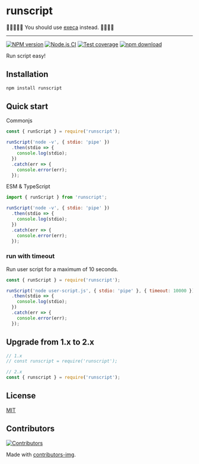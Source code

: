 # runscript

📢📢📢📢📢 You should use [execa](https://github.com/sindresorhus/execa) instead. 📢📢📢📢

---

[![NPM version][npm-image]][npm-url]
[![Node.js CI](https://github.com/node-modules/runscript/actions/workflows/nodejs.yml/badge.svg)](https://github.com/node-modules/runscript/actions/workflows/nodejs.yml)
[![Test coverage][codecov-image]][codecov-url]
[![npm download][download-image]][download-url]

[npm-image]: https://img.shields.io/npm/v/runscript.svg?style=flat-square
[npm-url]: https://npmjs.org/package/runscript
[codecov-image]: https://codecov.io/github/node-modules/runscript/coverage.svg?branch=master
[codecov-url]: https://codecov.io/github/node-modules/runscript?branch=master
[download-image]: https://img.shields.io/npm/dm/runscript.svg?style=flat-square
[download-url]: https://npmjs.org/package/runscript

Run script easy!

## Installation

```bash
npm install runscript
```

## Quick start

Commonjs

```js
const { runScript } = require('runscript');

runScript('node -v', { stdio: 'pipe' })
  .then(stdio => {
    console.log(stdio);
  })
  .catch(err => {
    console.error(err);
  });
```

ESM & TypeScript

```js
import { runScript } from 'runscript';

runScript('node -v', { stdio: 'pipe' })
  .then(stdio => {
    console.log(stdio);
  })
  .catch(err => {
    console.error(err);
  });
```

### run with timeout

Run user script for a maximum of 10 seconds.

```js
const { runScript } = require('runscript');

runScript('node user-script.js', { stdio: 'pipe' }, { timeout: 10000 })
  .then(stdio => {
    console.log(stdio);
  })
  .catch(err => {
    console.error(err);
  });
```

## Upgrade from 1.x to 2.x

```js
// 1.x
// const runscript = require('runscript');

// 2.x
const { runscript } = require('runscript');
```

## License

[MIT](LICENSE.txt)

## Contributors

[![Contributors](https://contrib.rocks/image?repo=node-modules/runscript)](https://github.com/node-modules/runscript/graphs/contributors)

Made with [contributors-img](https://contrib.rocks).
